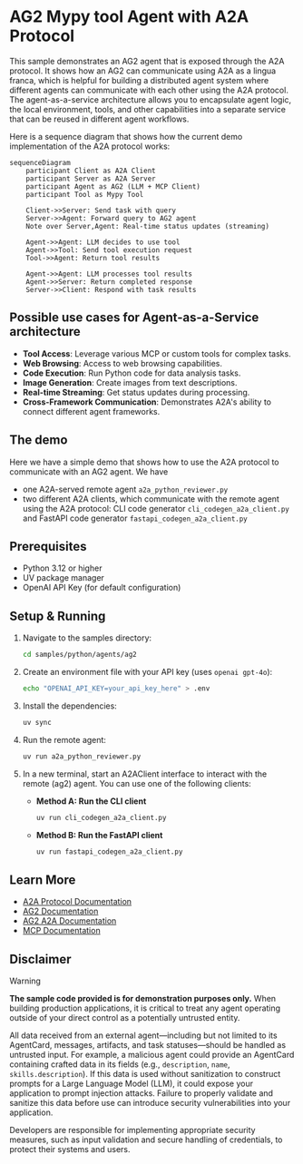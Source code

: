 # AG2 Mypy tool Agent with A2A Protocol

This sample demonstrates an AG2 agent that is exposed through the A2A protocol. It shows how an AG2 can communicate
using A2A as a lingua franca, which is helpful for building a distributed agent system where different agents
can communicate with each other using the A2A protocol. The agent-as-a-service architecture allows you to encapsulate agent logic,
the local environment, tools, and other capabilities into a separate service that can be reused in different agent workflows.

Here is a sequence diagram that shows how the current demo implementation of the A2A protocol works:

```mermaid
sequenceDiagram
    participant Client as A2A Client
    participant Server as A2A Server
    participant Agent as AG2 (LLM + MCP Client)
    participant Tool as Mypy Tool

    Client->>Server: Send task with query
    Server->>Agent: Forward query to AG2 agent
    Note over Server,Agent: Real-time status updates (streaming)

    Agent->>Agent: LLM decides to use tool
    Agent->>Tool: Send tool execution request
    Tool->>Agent: Return tool results

    Agent->>Agent: LLM processes tool results
    Agent->>Server: Return completed response
    Server->>Client: Respond with task results
```

## Possible use cases for Agent-as-a-Service architecture

- **Tool Access**: Leverage various MCP or custom tools for complex tasks.
- **Web Browsing**: Access to web browsing capabilities.
- **Code Execution**: Run Python code for data analysis tasks.
- **Image Generation**: Create images from text descriptions.
- **Real-time Streaming**: Get status updates during processing.
- **Cross-Framework Communication**: Demonstrates A2A's ability to connect different agent frameworks.

## The demo

Here we have a simple demo that shows how to use the A2A protocol to communicate with an AG2 agent. We have
- one A2A-served remote agent `a2a_python_reviewer.py`
- two different A2A clients, which communicate with the remote agent using the A2A protocol:
    CLI code generator `cli_codegen_a2a_client.py` and FastAPI code generator `fastapi_codegen_a2a_client.py`

## Prerequisites

- Python 3.12 or higher
- UV package manager
- OpenAI API Key (for default configuration)

## Setup & Running

1. Navigate to the samples directory:

    ```bash
    cd samples/python/agents/ag2
    ```

2. Create an environment file with your API key (uses `openai gpt-4o`):

    ```bash
    echo "OPENAI_API_KEY=your_api_key_here" > .env
    ```

3. Install the dependencies:
    ```bash
    uv sync
    ```

4. Run the remote agent:
    ```bash
    uv run a2a_python_reviewer.py
    ```

5. In a new terminal, start an A2AClient interface to interact with the remote (ag2) agent. You can use one of the following clients:

    - **Method A: Run the CLI client**

        ```bash
        uv run cli_codegen_a2a_client.py
        ```

    - **Method B: Run the FastAPI client**

        ```bash
        uv run fastapi_codegen_a2a_client.py
        ```

## Learn More

- [A2A Protocol Documentation](https://google.github.io/A2A/#/documentation)
- [AG2 Documentation](https://docs.ag2.ai/)
- [AG2 A2A Documentation](https://docs.ag2.ai/latest/docs/user-guide/a2a/)
- [MCP Documentation](https://modelcontextprotocol.io/introduction)

## Disclaimer

> [!WARNING]
> **The sample code provided is for demonstration purposes only.** When building production applications, it is critical
> to treat any agent operating outside of your direct control as a potentially untrusted entity.
>
> All data received from an external agent—including but not limited to its AgentCard, messages, artifacts, and task statuses—should be handled as untrusted input. For example, a malicious agent could provide an AgentCard containing crafted data in its fields (e.g., `description`, `name`, `skills.description`).
> If this data is used without sanitization to construct prompts for a Large Language Model (LLM), it could expose your application to prompt injection attacks. Failure to properly validate and sanitize this data before use can introduce security vulnerabilities into your application.
>
> Developers are responsible for implementing appropriate security measures, such as input validation and secure handling of credentials, to protect their systems and users.
